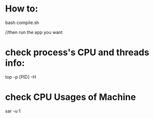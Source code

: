 # How to:

bash compile.sh

//then run the app you want 

# check process's CPU and threads info:
top -p [PID] -H

# check CPU Usages of Machine
sar -u 1
